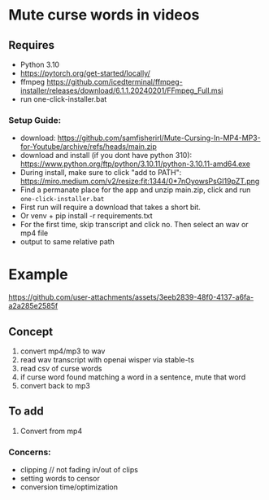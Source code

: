 # Mute curse words in videos
 
## Requires 

- Python 3.10
- https://pytorch.org/get-started/locally/
- ffmpeg https://github.com/icedterminal/ffmpeg-installer/releases/download/6.1.1.20240201/FFmpeg_Full.msi
- run one-click-installer.bat

### Setup Guide: 

- download: https://github.com/samfisherirl/Mute-Cursing-In-MP4-MP3-for-Youtube/archive/refs/heads/main.zip
- download and install (if you dont have python 310): https://www.python.org/ftp/python/3.10.11/python-3.10.11-amd64.exe
- During install, make sure to click "add to PATH": https://miro.medium.com/v2/resize:fit:1344/0*7nOyowsPsGI19pZT.png
- Find a permanate place for the app and unzip main.zip, click and run `one-click-installer.bat`
- First run will require a download that takes a short bit.  
- Or venv + pip install -r requirements.txt
- For the first time, skip transcript and click no. Then select an wav or mp4 file
- output to same relative path

# Example 



https://github.com/user-attachments/assets/3eeb2839-48f0-4137-a6fa-a2a285e2585f



## Concept 

1) convert mp4/mp3 to wav
2) read wav transcript with openai wisper via stable-ts
3) read csv of curse words
4) if curse word found matching a word in a sentence, mute that word
5) convert back to mp3

## To add

1) Convert from mp4
   

### Concerns:

- clipping // not fading in/out of clips
- setting words to censor
- conversion time/optimization

